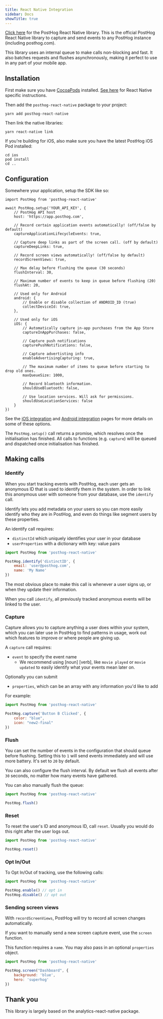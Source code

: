 ```yaml
---
title: React Native Integration
sidebar: Docs
showTitle: true
---
```


[Click here](https://github.com/PostHog/posthog-react-native) for the PostHog React Native library. This is the official PostHog React Native library 
to capture and send events to any PostHog instance (including posthog.com).

This library uses an internal queue to make calls non-blocking and fast. It also batches requests and flushes asynchronously, 
making it perfect to use in any part of your mobile app.

## Installation

First make sure you have [CocoaPods](https://cocoapods.org/) installed. 
[See here](https://reactnative.dev/docs/integration-with-existing-apps#configuring-cocoapods-dependencies) for React Native specific instructions.

Then add the `posthog-react-native` package to your project:

```shell script
yarn add posthog-react-native
```

Then link the native libraries:

```shell script
yarn react-native link
```

If you're building for iOS, also make sure you have the latest PostHog iOS Pod installed: 

```shell script
cd ios
pod install
cd ..
```

## Configuration

Somewhere your application, setup the SDK like so:

```
import PostHog from 'posthog-react-native'

await PostHog.setup('YOUR_API_KEY', {
    // PostHog API host
    host: 'https://app.posthog.com',

    // Record certain application events automatically! (off/false by default)
    captureApplicationLifecycleEvents: true,

    // Capture deep links as part of the screen call. (off by default)
    captureDeepLinks: true,

    // Record screen views automatically! (off/false by default)
    recordScreenViews: true,

    // Max delay before flushing the queue (30 seconds)
    flushInterval: 30,

    // Maximum number of events to keep in queue before flushing (20)
    flushAt: 20,

    // Used only for Android
    android: {
        // Enable or disable collection of ANDROID_ID (true)
        collectDeviceId: true,
    },

    // Used only for iOS
    iOS: {
        // Automatically capture in-app purchases from the App Store
        captureInAppPurchases: false,

        // Capture push notifications
        capturePushNotifications: false,

        // Capture advertisting info
        enableAdvertisingCapturing: true,

        // The maximum number of items to queue before starting to drop old ones.
        maxQueueSize: 1000,

        // Record bluetooth information.
        shouldUseBluetooth: false,

        // Use location services. Will ask for permissions.
        shouldUseLocationServices: false
    }
})
```

See the [iOS integration](https://posthog.com/docs/integrations/ios-integration) and 
[Android integration](https://posthog.com/docs/integrations/android-integration) pages for more details on
some of these options.

The `PostHog.setup()` call returns a promise, which resolves once the initialisation
has finished. All calls to functions (e.g. `capture`) will be queued and dispatched once
initialisation has finished. 

## Making calls

### Identify

When you start tracking events with PostHog, each user gets an anonymous ID that is used to identify them in the system.
In order to link this anonymous user with someone from your database, use the `identify` call. 

Identify lets you add metadata on your users so you can more easily identify who they are in PostHog, and even do things 
like segment users by these properties.

An identify call requires:

* `distinctId` which uniquely identifies your user in your database
* `userProperties` with a dictionary with key: value pairs

```javascript
import PostHog from 'posthog-react-native'

PostHog.identify('distinctID', {
    email: 'user@posthog.com',
    name: 'My Name'
})
```

The most obvious place to make this call is whenever a user signs up, or when they update their information.

When you call `identify`, all previously tracked anonymous events will be linked to the user.

### Capture

Capture allows you to capture anything a user does within your system, which you can later use in PostHog to find 
patterns in usage, work out which features to improve or where people are giving up.

A `capture` call requires:

* `event` to specify the event name
  * We recommend using [noun] [verb], like `movie played` or `movie updated` to easily identify what your events mean later on.

Optionally you can submit

* `properties`, which can be an array with any information you'd like to add

For example:

```javascript
import PostHog from 'posthog-react-native'

PostHog.capture('Button B Clicked', {
    color: "blue",
    icon: "new2-final"
})
```

### Flush

You can set the number of events in the configuration that should queue before flushing. 
Setting this to `1` will send events immediately and will use more battery. It's set to `20` by default.

You can also configure the flush interval. By default we flush all events after `30` seconds,
no matter how many events have gathered.

You can also manually flush the queue:

```javascript
import PostHog from 'posthog-react-native'

PostHog.flush()
```

### Reset

To reset the user's ID and anonymous ID, call `reset`. Usually you would do this right after the user logs out.

```javascript
import PostHog from 'posthog-react-native'

PostHog.reset()
```

### Opt In/Out

To Opt In/Out of tracking, use the following calls:

```javascript
import PostHog from 'posthog-react-native'

PostHog.enable() // opt in
PostHog.disable() // opt out
```

### Sending screen views

With `recordScreenViews`, PostHog will try to record all screen changes automatically.

If you want to manually send a new screen capture event, use the `screen` function.

This function requires a `name`. You may also pass in an optional `properties` object.

```javascript
import PostHog from 'posthog-react-native'

PostHog.screen("Dashboard", {
    background: 'blue',
    hero: 'superhog'
})
```

## Thank you

This library is largely based on the analytics-react-native package.
